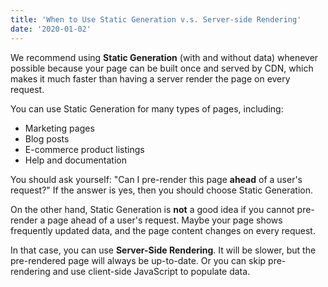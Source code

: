 ```yaml
---
title: 'When to Use Static Generation v.s. Server-side Rendering'
date: '2020-01-02'
---
```


We recommend using **Static Generation** (with and without data) whenever
possible because your page can be built once and served by CDN, which makes
it much faster than having a server render the page on every request.

You can use Static Generation for many types of pages, including:

- Marketing pages
- Blog posts
- E-commerce product listings
- Help and documentation

You should ask yourself: "Can I pre-render this page **ahead** of a user's request?"
If the answer is yes, then you should choose Static Generation.

On the other hand, Static Generation is **not** a good idea if you cannot pre-render
a page ahead of a user's request. Maybe your page shows frequently updated data,
and the page content changes on every request.

In that case, you can use **Server-Side Rendering**. It will be slower, but the
pre-rendered page will always be up-to-date. Or you can skip pre-rendering and use
client-side JavaScript to populate data.
